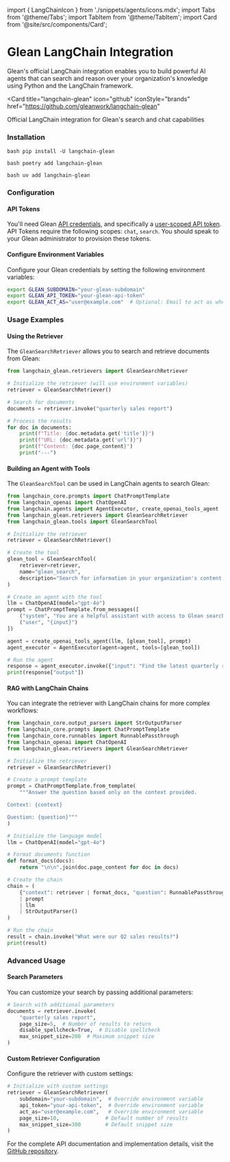 import { LangChainIcon } from './snippets/agents/icons.mdx';
import Tabs from '@theme/Tabs';
import TabItem from '@theme/TabItem';
import Card from '@site/src/components/Card';

# <LangChainIcon className="inline" height="2rem" /> Glean LangChain Integration

Glean's official LangChain integration enables you to build powerful AI agents that can search and reason over your organization's knowledge using Python and the LangChain framework.

<Card
  title="langchain-glean"
  icon="github"
  iconStyle="brands"
  href="https://github.com/gleanwork/langchain-glean"
>
  Official LangChain integration for Glean's search and chat capabilities
</Card>

### Installation

<Tabs>
  <TabItem value="pip" label="pip">

```bash pip install -U langchain-glean ```

</TabItem>
  <TabItem value="poetry" label="poetry">

```bash poetry add langchain-glean ```

</TabItem>
  <TabItem value="uv" label="uv">

```bash uv add langchain-glean ```

</TabItem>
</Tabs>

### Configuration

#### API Tokens

You'll need Glean [API credentials](/get-started/authentication), and specifically a [user-scoped API token](/api-info/client/authentication/glean-issued#available-scopes). API Tokens require the following scopes: `chat`, `search`. You should speak to your Glean administrator to provision these tokens.

#### Configure Environment Variables

Configure your Glean credentials by setting the following environment variables:

```bash
export GLEAN_SUBDOMAIN="your-glean-subdomain"
export GLEAN_API_TOKEN="your-glean-api-token"
export GLEAN_ACT_AS="user@example.com"  # Optional: Email to act as when making requests
```

### Usage Examples

#### Using the Retriever

The `GleanSearchRetriever` allows you to search and retrieve documents from Glean:

```python
from langchain_glean.retrievers import GleanSearchRetriever

# Initialize the retriever (will use environment variables)
retriever = GleanSearchRetriever()

# Search for documents
documents = retriever.invoke("quarterly sales report")

# Process the results
for doc in documents:
    print(f"Title: {doc.metadata.get('title')}")
    print(f"URL: {doc.metadata.get('url')}")
    print(f"Content: {doc.page_content}")
    print("---")
```

#### Building an Agent with Tools

The `GleanSearchTool` can be used in LangChain agents to search Glean:

```python
from langchain_core.prompts import ChatPromptTemplate
from langchain_openai import ChatOpenAI
from langchain.agents import AgentExecutor, create_openai_tools_agent
from langchain_glean.retrievers import GleanSearchRetriever
from langchain_glean.tools import GleanSearchTool

# Initialize the retriever
retriever = GleanSearchRetriever()

# Create the tool
glean_tool = GleanSearchTool(
    retriever=retriever,
    name="glean_search",
    description="Search for information in your organization's content using Glean."
)

# Create an agent with the tool
llm = ChatOpenAI(model="gpt-4o")
prompt = ChatPromptTemplate.from_messages([
    ("system", "You are a helpful assistant with access to Glean search."),
    ("user", "{input}")
])

agent = create_openai_tools_agent(llm, [glean_tool], prompt)
agent_executor = AgentExecutor(agent=agent, tools=[glean_tool])

# Run the agent
response = agent_executor.invoke({"input": "Find the latest quarterly report"})
print(response["output"])
```

#### RAG with LangChain Chains

You can integrate the retriever with LangChain chains for more complex workflows:

```python
from langchain_core.output_parsers import StrOutputParser
from langchain_core.prompts import ChatPromptTemplate
from langchain_core.runnables import RunnablePassthrough
from langchain_openai import ChatOpenAI
from langchain_glean.retrievers import GleanSearchRetriever

# Initialize the retriever
retriever = GleanSearchRetriever()

# Create a prompt template
prompt = ChatPromptTemplate.from_template(
    """Answer the question based only on the context provided.

Context: {context}

Question: {question}"""
)

# Initialize the language model
llm = ChatOpenAI(model="gpt-4o")

# Format documents function
def format_docs(docs):
    return "\n\n".join(doc.page_content for doc in docs)

# Create the chain
chain = (
    {"context": retriever | format_docs, "question": RunnablePassthrough()}
    | prompt
    | llm
    | StrOutputParser()
)

# Run the chain
result = chain.invoke("What were our Q2 sales results?")
print(result)
```

### Advanced Usage

#### Search Parameters

You can customize your search by passing additional parameters:

```python
# Search with additional parameters
documents = retriever.invoke(
    "quarterly sales report",
    page_size=5,  # Number of results to return
    disable_spellcheck=True,  # Disable spellcheck
    max_snippet_size=200  # Maximum snippet size
)
```

#### Custom Retriever Configuration

Configure the retriever with custom settings:

```python
# Initialize with custom settings
retriever = GleanSearchRetriever(
    subdomain="your-subdomain",  # Override environment variable
    api_token="your-api-token",  # Override environment variable
    act_as="user@example.com",   # Override environment variable
    page_size=10,               # Default number of results
    max_snippet_size=300        # Default snippet size
)
```

For the complete API documentation and implementation details, visit the [GitHub repository](https://github.com/gleanwork/langchain-glean).

